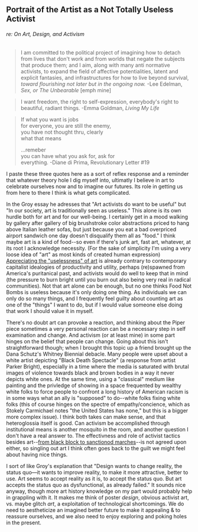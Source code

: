 ## Portrait of the Artist as a Not Totally Useless Activist
###### re: On Art, Design, and Activism

> I am committed to the political project of imagining how to detach from lives that don't work
> and from worlds that negate the subjects that produce them; and I aim, along with many anti normative activists, to expand the field
> of affective potentialities, latent and explicit fantasies, and infrastructures for how to live beyond survival,
> *toward flourishing not later but in the ongoing now.*  -Lee Edelman, *Sex, or The Unbearable* [emph mine]

> I want freedom, the right to self-expression, everybody's right to beautiful, radiant things.
> -Emma Goldman, *Living My Life*

> If what you want is jobs <br>
> for everyone, you are still the enemy, <br>
> you have not thought thru, clearly <br>
> what that means
>
> ...remeber <br>
> you can have what you ask for, ask for <br>
> everything.      -Diane di Prima, Revolutionary Letter #19

I paste these three quotes here as a sort of reflex response and a reminder that whatever theory hole I dig myself into, ultimatly I believe in art to celebrate ourselves now and to imagine our futures. Its role in getting us from here to there I think is what gets complicated.

In the Groy essay he adresses that "Art activists do want to be useful" but "In our society, art is traditionally seen as useless." This alone is its own hurdle both for art and for our well-being. I certainly get in a mood walking by gallery after gallery of big brushstroke color abstractions priced to hang above Italian leather sofas, but just because you eat a bad overpriced airport sandwich one day doesn't disqualify them all as "food." I think maybe art is a kind of food--so even if there's junk art, fast art, whatever, at its root I acknowledge necessity. (For the sake of simplicity I'm using a very loose idea of "art" as most kinds of created human expression) [Appreciating the "uselessness" of art](http://www.hamptoninstitution.org/activism-or-revolution.html#.WrAsP2bMwWq) is already contrary to contemporary capitalist idealogies of productivity and utility, perhaps (re)spawned from America's puritanical past, and activists would do well to keep that in mind (the pressure to burn bright until you burn out also being very real in radical communities). Not that art alone can be enough, but no one thinks Food Not Bombs is useless because it's only doing one thing. As individuals we can only do so many things, and I frequently feel guilty about counting art as one of the "things" I want to do, but if I would value someone else doing that work I should value it in myself.

There's no doubt art can provoke a reaction, and thinking about the Piper piece sometimes a very personal reaction can be a necessary step in self examination and change. And activism (or at least mine) in some part hinges on the belief that people can change. Going about this isn't straightforward though; when I brought this topic up a friend brought up the Dana Schutz's Whitney Biennial debacle. Many people were upset about a white artist depicting "Black Death Spectacle" (a response from artist Parker Bright), especially in a time where the media is saturated with brutal images of violence towards black and brown bodies in a way it never depicts white ones. At the same time, using a "classical" medium like painting and the privledge of showing in a space frequented by wealthy white folks to force people to confront a long history of American racism is in some ways what an ally is "supposed" to do--white folks fixing white folks (this of course hinges on the spectre of empathy/concience, which as Stokely Carmichael notes "the United States has none," but this is a bigger more complex issue). I think both takes can make sense, and that heteroglossia itself is good. Can activism be accomplished through institutional means is another mosquito in the room, and another question I don't have a real answer to. The effectivness and role of activist tactics besides art--[from black block to sanctionod marches](https://mic.com/articles/166720/blm-co-founder-protesting-isnt-about-who-can-be-the-most-radical-its-about-winning#.wHdgjC6B9)--is not agreed upon either, so singling out art I think often goes back to the guilt we might feel about having nice things.

I sort of like Groy's explanation that "Design wants to change reality, the status quo—it wants to improve reality, to make it more attractive, better to use. Art seems to accept reality as it is, to accept the status quo. But art accepts the status quo as dysfunctional, as already failed." It sounds nice anyway, though more art history knowledge on my part would probably help in grappling with it. It makes me think of poster *design*, obvious activist art, vs. maybe glitch *art*, a exploitation of technological shortcomings. We do need to aestheticize an imagined better future to make it appealing & to reassure ourselves, and we also need to enjoy exploring and poking holes in the present. 
